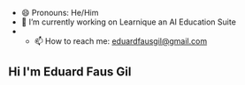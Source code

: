 - 😄 Pronouns: He/Him
- 🔭 I’m currently working on Learnique an AI Education Suite
- - 📫 How to reach me: eduardfausgil@gmail.com
## Hi I'm Eduard Faus Gil

